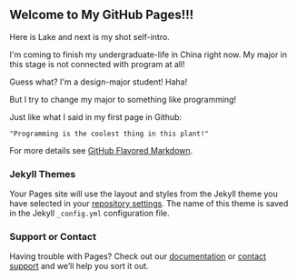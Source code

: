 ## Welcome to My GitHub Pages!!!

Here is Lake and next is my shot self-intro.

I'm coming to finish my undergraduate-life in China right now. My major in this stage is not connected with program at all!

Guess what? I'm a design-major student! Haha!

But I try to change my major to something like programming! 

Just like what I said in my first page in Github:

```makedown
"Programming is the coolest thing in this plant!"
```

For more details see [GitHub Flavored Markdown](https://guides.github.com/features/mastering-markdown/).

### Jekyll Themes

Your Pages site will use the layout and styles from the Jekyll theme you have selected in your [repository settings](https://github.com/AdorableLake/adorablelake.github.io/settings). The name of this theme is saved in the Jekyll `_config.yml` configuration file.

### Support or Contact

Having trouble with Pages? Check out our [documentation](https://help.github.com/categories/github-pages-basics/) or [contact support](https://github.com/contact) and we’ll help you sort it out.
